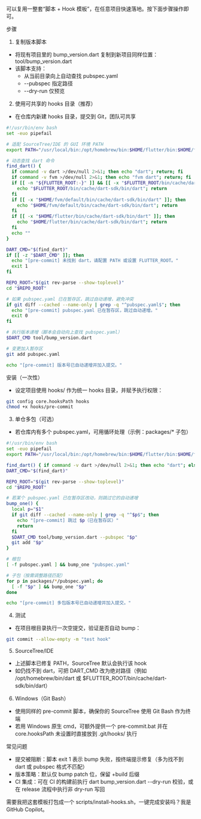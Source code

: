 可以复用一整套“脚本 + Hook 模板”，在任意项目快速落地。按下面步骤操作即可。

步骤
1) 复制版本脚本
- 将现有项目里的 bump_version.dart 复制到新项目同样位置：tool/bump_version.dart
- 该脚本支持：
  - 从当前目录向上自动查找 pubspec.yaml
  - --pubspec 指定路径
  - --dry-run 仅预览

2) 使用可共享的 hooks 目录（推荐）
- 在仓库内新建 hooks 目录，提交到 Git，团队可共享

````bash
#!/usr/bin/env bash
set -euo pipefail

# 适配 SourceTree/IDE 的 GUI 环境 PATH
export PATH="/usr/local/bin:/opt/homebrew/bin:$HOME/flutter/bin:$HOME/fvm/default/bin:$PATH"

# 动态查找 dart 命令
find_dart() {
  if command -v dart >/dev/null 2>&1; then echo "dart"; return; fi
  if command -v fvm >/dev/null 2>&1; then echo "fvm dart"; return; fi
  if [[ -n "${FLUTTER_ROOT:-}" ]] && [[ -x "$FLUTTER_ROOT/bin/cache/dart-sdk/bin/dart" ]]; then
    echo "$FLUTTER_ROOT/bin/cache/dart-sdk/bin/dart"; return
  fi
  if [[ -x "$HOME/fvm/default/bin/cache/dart-sdk/bin/dart" ]]; then
    echo "$HOME/fvm/default/bin/cache/dart-sdk/bin/dart"; return
  fi
  if [[ -x "$HOME/flutter/bin/cache/dart-sdk/bin/dart" ]]; then
    echo "$HOME/flutter/bin/cache/dart-sdk/bin/dart"; return
  fi
  echo ""
}

DART_CMD="$(find_dart)"
if [[ -z "$DART_CMD" ]]; then
  echo "[pre-commit] 未找到 dart，请配置 PATH 或设置 FLUTTER_ROOT。"
  exit 1
fi

REPO_ROOT="$(git rev-parse --show-toplevel)"
cd "$REPO_ROOT"

# 如果 pubspec.yaml 已在暂存区，跳过自动递增，避免冲突
if git diff --cached --name-only | grep -q "^pubspec.yaml$"; then
  echo "[pre-commit] pubspec.yaml 已在暂存区，跳过自动递增。"
  exit 0
fi

# 执行版本递增（脚本会自动向上查找 pubspec.yaml）
$DART_CMD tool/bump_version.dart

# 变更加入暂存区
git add pubspec.yaml

echo "[pre-commit] 版本号已自动递增并加入提交。"
````

安装（一次性）
- 设定项目使用 hooks/ 作为统一 hooks 目录，并赋予执行权限：
````bash
git config core.hooksPath hooks
chmod +x hooks/pre-commit
````

3) 单仓多包（可选）
- 若仓库内有多个 pubspec.yaml，可用循环处理（示例：packages/* 子包）

````bash
#!/usr/bin/env bash
set -euo pipefail
export PATH="/usr/local/bin:/opt/homebrew/bin:$HOME/flutter/bin:$HOME/fvm/default/bin:$PATH"

find_dart() { if command -v dart >/dev/null 2>&1; then echo "dart"; else echo "fvm dart"; fi; }
DART_CMD="$(find_dart)"

REPO_ROOT="$(git rev-parse --show-toplevel)"
cd "$REPO_ROOT"

# 若某个 pubspec.yaml 已在暂存区改动，则跳过它的自动递增
bump_one() {
  local p="$1"
  if git diff --cached --name-only | grep -q "^$p$"; then
    echo "[pre-commit] 跳过 $p（已在暂存区）"
    return
  fi
  $DART_CMD tool/bump_version.dart --pubspec "$p"
  git add "$p"
}

# 根包
[ -f pubspec.yaml ] && bump_one "pubspec.yaml"

# 子包（按需调整路径匹配）
for p in packages/*/pubspec.yaml; do
  [ -f "$p" ] && bump_one "$p"
done

echo "[pre-commit] 多包版本号已自动递增并加入提交。"
````

4) 测试
- 在项目根目录执行一次空提交，验证是否自动 bump：
````bash
git commit --allow-empty -m "test hook"
````

5) SourceTree/IDE
- 上述脚本已修复 PATH，SourceTree 默认会执行该 hook
- 如仍找不到 dart，可把 DART_CMD 改为绝对路径（例如 /opt/homebrew/bin/dart 或 $FLUTTER_ROOT/bin/cache/dart-sdk/bin/dart）

6) Windows（Git Bash）
- 使用同样的 pre-commit 脚本，确保你的 SourceTree 使用 Git Bash 作为终端
- 若用 Windows 原生 cmd，可额外提供一个 pre-commit.bat 并在 core.hooksPath 未设置时直接放到 .git/hooks/ 执行

常见问题
- 提交被阻断：脚本 exit 1 表示 bump 失败，按终端提示修复（多为找不到 dart 或 pubspec 格式不匹配）
- 版本策略：默认仅 bump patch 位，保留 +build 后缀
- CI 集成：可在 CI 的构建前执行 dart bump_version.dart --dry-run 校验，或在 release 流程中执行非 dry-run 写回

需要我把这套模板打包成一个 scripts/install-hooks.sh，一键完成安装吗？我是 GitHub Copilot。
